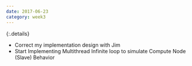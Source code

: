 ```yaml
---
date: 2017-06-23
category: week3
---
```

{:.details}
- Correct my implementation design with Jim
- Start Implementing Multithread Infinite loop to simulate Compute Node (Slave) Behavior
